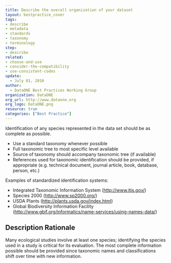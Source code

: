 ```yaml
---
title: Describe the overall organization of your dataset
layout: bestpractice_cover
tags:
- describe
- metadata
- standards
- taxonomy
- terminology
step:
- describe
related:
- choose-and-use
- consider-the-compatibility
- use-consistent-codes
update:
  - July 01, 2010
author:
  - DataONE Best Practices Working Group
organization: DataONE
org_url: http://www.dataone.org
org_logo: DataONE.png
resource: true
categories: ["Best Practice"]
---
```




Identification of any species represented in the data set should be as complete as possible.

- Use a standard taxonomy whenever possible
- Full taxonomic tree to most specific level available
- Source of taxonomy should accompany taxonomic tree (if available)
- References used for taxonomic identification should be provided, if appropriate (e.g. technical document, journal article, book, database, person, etc.)

Examples of standardized identification systems:

- Integrated Taxonomic Information System (http://www.itis.gov/)
- Species 2000 (http://www.sp2000.org/)
- USDA Plants (http://plants.usda.gov/index.html)
- Global Biodiversity Information Facility (http://www.gbif.org/informatics/name-services/using-names-data/)

## Description Rationale

Many ecological studies involve at least one species; identifying the species used in a study is critical for its evaluation. The most complete information possible should be provided since taxonomic names and classifications shift over time with new information.
